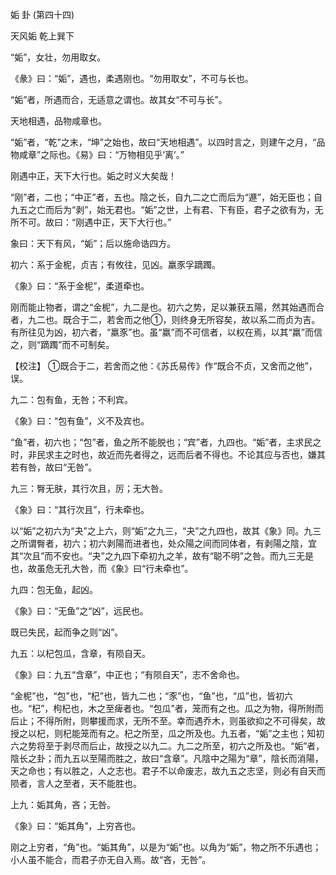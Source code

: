 姤 卦 (第四十四)

天风姤 乾上巽下

“姤”，女壮，勿用取女。

《彖》曰：“姤”，遇也，柔遇刚也。“勿用取女”，不可与长也。

“姤”者，所遇而合，无适意之谓也。故其女“不可与长”。

天地相遇，品物咸章也。

“姤”者，“乾”之末，“坤”之始也，故曰“天地相遇”。以四时言之，则建午之月，“品物咸章”之际也。《易》曰：“万物相见乎‘离’。”

刚遇中正，天下大行也。姤之时义大矣哉！

“刚”者，二也；“中正”者，五也。陰之长，自九二之亡而后为“遯”，始无臣也；自九五之亡而后为“剥”，始无君也。“姤”之世，上有君、下有臣，君子之欲有为，无所不可。故曰：“刚遇中正，天下大行也。”

象曰：天下有风，“姤”；后以施命诰四方。

初六：系于金柅，贞吉；有攸往，见凶。羸豕孚蹢躅。

《象》曰：“系于金柅”，柔道牵也。

刚而能止物者，谓之“金柅”，九二是也。初六之势，足以兼获五陽，然其始遇而合者，九二也。既合于二，若舍而之他①，则终身无所容矣，故以系二而贞为吉。有所往见为凶，初六者，“羸豕”也。虽“羸”而不可信者，以权在焉，以其“羸”而信之，则“蹢躅”而不可制矣。

【校注】 ①既合于二，若舍而之他：《苏氏易传》作“既合不贞，又舍而之他”，误。

九二：包有鱼，无咎；不利宾。

《象》曰：“包有鱼”，义不及宾也。

“鱼”者，初六也；“包”者，鱼之所不能脱也；“宾”者，九四也。“姤”者，主求民之时，非民求主之时也，故近而先者得之，远而后者不得也。不论其应与否也，嫌其若有咎，故曰“无咎”。

九三：臀无肤，其行次且，厉；无大咎。

《象》曰：“其行次且”，行未牵也。

以“姤”之初六为“夬”之上六，则“姤”之九三，“夬”之九四也，故其《象》同。九三之所谓臀者，初六；初六剥陽而进者也，处众陽之间而同体者，有剥陽之陰，宜其“次且”而不安也。“夬”之九四下牵初九之羊，故有“聪不明”之咎。而九三无是也，故虽危无孔大咎，而《象》曰“行未牵也”。

九四：包无鱼，起凶。

《象》曰：“无鱼”之“凶”，远民也。

既已失民，起而争之则“凶”。

九五：以杞包瓜，含章，有陨自天。

《象》曰：九五“含章”，中正也；“有陨自天”，志不舍命也。

“金柅”也，“包”也，“杞”也，皆九二也；“豕”也，“鱼”也，“瓜”也，皆初六也。“杞”，枸杞也，木之至痺者也。“包瓜”者，笼而有之也。瓜之为物，得所附而后止；不得所附，则攀援而求，无所不至。幸而遇乔木，则虽欲抑之不可得矣，故授之以杞，则杞能笼而有之。杞之所至，瓜之所及也。九五者，“姤”之主也；知初六之势将至于剥尽而后止，故授之以九二。九二之所至，初六之所及也。“姤”者，陰长之卦；而九五以至陽而胜之，故曰“含章”。凡陰中之陽为“章”，陰长而消陽，天之命也；有以胜之，人之志也。君子不以命废志，故九五之志坚，则必有自天而陨者，言人之至者，天不能胜也。

上九：姤其角，吝；无咎。

《象》曰：“姤其角”，上穷吝也。

刚之上穷者，“角”也。“姤其角”，以是为“姤”也。以角为“姤”，物之所不乐遇也；小人虽不能合，而君子亦无自入焉。故“吝，无咎”。

